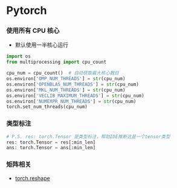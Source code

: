 # Pytorch

### 使用所有 CPU 核心

- 默认使用一半核心运行

```python
import os
from multiprocessing import cpu_count

cpu_num = cpu_count()  # 自动获取最大核心数目
os.environ['OMP_NUM_THREADS'] = str(cpu_num)
os.environ['OPENBLAS_NUM_THREADS'] = str(cpu_num)
os.environ['MKL_NUM_THREADS'] = str(cpu_num)
os.environ['VECLIB_MAXIMUM_THREADS'] = str(cpu_num)
os.environ['NUMEXPR_NUM_THREADS'] = str(cpu_num)
torch.set_num_threads(cpu_num)
```

### 类型标注

```python
# P.S. res: torch.Tensor 是类型标注，帮助IDE推断这是一个tensor类型
res: torch.Tensor = res[:min_len]
ans: torch.Tensor = ans[:min_len]
```

### 矩阵相关

- [torch.reshape](https://blog.csdn.net/Fluid_ray/article/details/110733893)



